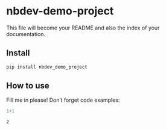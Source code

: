 # nbdev-demo-project

<!-- WARNING: THIS FILE WAS AUTOGENERATED! DO NOT EDIT! -->

This file will become your README and also the index of your
documentation.

## Install

``` sh
pip install nbdev_demo_project
```

## How to use

Fill me in please! Don’t forget code examples:

``` python
1+1
```

    2
